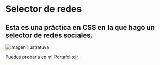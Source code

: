 # Selector de redes
## Esta es una práctica en CSS en la que hago un selector de redes sociales.
![imagen ilustratuva](example1.png)


Puedes probarla en mi Portafolio:[ir](https://leogidev.free.nf/Practicas/Reloj/)